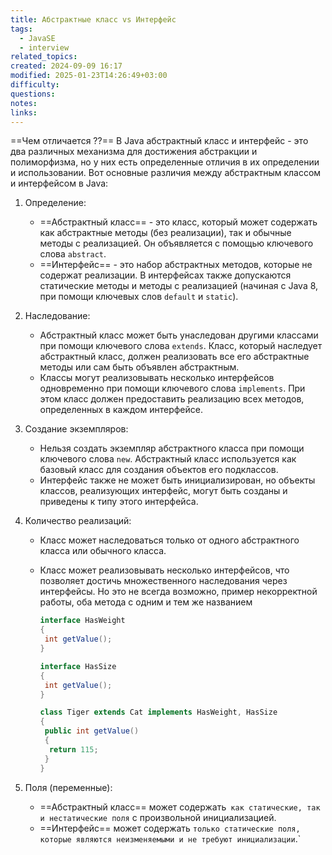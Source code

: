 ```yaml
---
title: Абстрактные класс vs Интерфейс
tags:
  - JavaSE
  - interview
related_topics: 
created: 2024-09-09 16:17
modified: 2025-01-23T14:26:49+03:00
difficulty: 
questions: 
notes: 
links: 
---
```



==Чем отличается ??==
В Java абстрактный класс и интерфейс - это два различных механизма для достижения абстракции и полиморфизма, но у них есть определенные отличия в их определении и использовании. Вот основные различия между абстрактным классом и интерфейсом в Java:

1. Определение:
    - ==Абстрактный класс== - это класс, который может содержать как абстрактные методы (без реализации), так и обычные методы с реализацией. Он объявляется с помощью ключевого слова `abstract`.
    - ==Интерфейс== - это набор абстрактных методов, которые не содержат реализации. В интерфейсах также допускаются статические методы и методы с реализацией (начиная с Java 8, при помощи ключевых слов `default` и `static`).
2. Наследование:
    - Абстрактный класс может быть унаследован другими классами при помощи ключевого слова `extends`. Класс, который наследует абстрактный класс, должен реализовать все его абстрактные методы или сам быть объявлен абстрактным.
    - Классы могут реализовывать несколько интерфейсов одновременно при помощи ключевого слова `implements`. При этом класс должен предоставить реализацию всех методов, определенных в каждом интерфейсе.
3. Создание экземпляров:
    - Нельзя создать экземпляр абстрактного класса при помощи ключевого слова `new`. Абстрактный класс используется как базовый класс для создания объектов его подклассов.
    - Интерфейс также не может быть инициализирован, но объекты классов, реализующих интерфейс, могут быть созданы и приведены к типу этого интерфейса.
4. Количество реализаций:
    - Класс может наследоваться только от одного абстрактного класса или обычного класса.
    - Класс может реализовывать несколько интерфейсов, что позволяет достичь множественного наследования через интерфейсы. Но это не всегда возможно, пример некорректной работы, оба метода с одним и тем же названием
        
        ```java
        interface HasWeight
        {
         int getValue();
        }
        
        interface HasSize
        {
         int getValue();
        }
        
        class Tiger extends Cat implements HasWeight, HasSize
        {
         public int getValue()
         {
          return 115;
         }
        }
        ```
        
5. Поля (переменные):
    - ==Абстрактный класс== может содержать` как статические, так и нестатические поля` с произвольной инициализацией.
    - ==Интерфейс== может содержать `только статические поля, которые являются неизменяемыми и не требуют инициализации`.`


